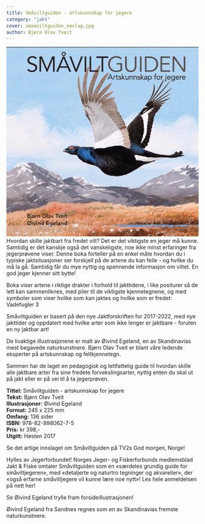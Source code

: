 ```yaml
---
title: Småviltguiden - artskunnskap for jegere
category: "jakt"
cover: smaaviltguiden_omslag.jpg
author: Bjørn Olav Tveit
---
```

![#](./smaaviltguiden_omslag.jpg)  
Hvordan skille jaktbart fra fredet vilt? Det er det viktigste en jeger må kunne. Samtidig er det kanskje også det vanskeligste, noe ikke minst erfaringer fra jegerprøvene viser. Denne boka forteller på en enkel måte hvordan du i typiske jaktsituasjoner ser forskjell på de artene du kan felle - og hvilke du må la gå. Samtidig får du mye nyttig og spennende informasjon om viltet. En god jeger kjenner sitt bytte!

Boka viser artene i riktige drakter i forhold til jakttidene, i like positurer så de lett kan sammenliknes, med piler til de viktigste kjennetegnene, og med symboler som viser hvilke som kan jaktes og hvilke som er fredet:
Vadefugler 3

Småviltguiden er basert på den nye Jaktforskriften for 2017-2022, med nye jakttider og oppdatert med hvilke arter som ikke lenger er jaktbare - foruten en ny jaktbar art!

De livaktige illustrasjonene er malt av Øivind Egeland, en av Skandinavias mest begavede naturkunstnere. Bjørn Olav Tveit er blant våre ledende eksperter på artskunnskap og feltkjennetegn.

Sammen har de laget en pedagogisk og lettfattelig guide til hvordan skille alle jaktbare arter fra sine fredete forvekslingsarter, nyttig enten du skal ut på jakt eller er på vei til å ta jegerprøven.

**Tittel:** Småviltguiden - artskunnskap for jegere  
**Tekst:** Bjørn Olav Tveit  
**Illustrasjoner:** Øivind Egeland  
**Format:** 245 x 225 mm  
**Omfang:** 136 sider  
**ISBN:** 978-82-998062-7-5  
**Pris:** kr 398,-  
**Utgitt:** Høsten 2017  

Se det artige innslaget om Småviltguiden på TV2s God morgen, Norge!



Hylles av Jegerforbundet!
Norges Jeger- og Fiskerforbunds medlemsblad Jakt & Fiske omtaler Småviltguiden som en «særdeles grundig guide for småviltjegeren», med «detaljerte og naturtro tegninger og akvareller», der «også erfarne småviltjegere vil kunne lære noe nytt»!
Les hele anmeldelsen på nett her!


Se Øivind Egeland trylle fram forsideillustrasjonen!




Øivind Egeland fra Sandnes regnes som en av Skandinavias fremste naturkunstnere.

 